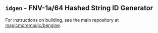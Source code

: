 ## `idgen` - FNV-1a/64 Hashed String ID Generator
For instructions on building, see the main repository at
[magicmoremagic/bengine](https://github.com/magicmoremagic/bengine).
